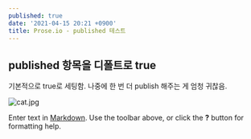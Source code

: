 ```yaml
---
published: true
date: '2021-04-15 20:21 +0900'
title: Prose.io - published 테스트
---
```

## published 항목을 디폴트로 true

기본적으로 true로 세팅함.
나중에 한 번 더 publish 해주는 게 엄청 귀찮음.

![cat.jpg]({{site.baseurl}}/assets/cat.jpg)

Enter text in [Markdown](http://daringfireball.net/projects/markdown/). Use the toolbar above, or click the **?** button for formatting help.
